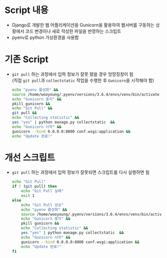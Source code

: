 # Script 내용
- Django로 개발한 웹 어플리케이션을 Gunicorn을 활용하여 웹서버를 구동하는 상황에서 코드 변경이나 새로 작성한 파일을 반영하는 스크립트
- pyenv로 python 가상환경을 사용함

# 기존 Script
- `git pull` 하는 과정에서 입력 정보가 잘못 됐을 경우 엉망징창이 됨  
(직접 `git pull`과 `collectstatic` 작업을 수행한 후 `Gunicorn`을 시작해야 함)

    ```bash
    echo "pyenv 활성화" && 
    source /home/wooyoung/.pyenv/versions/3.6.4/envs/venv/bin/activate && 
    echo "Gunicorn 중지" &&  
    pkill gunicorn && 
    echo "Git Pull" && 
    git pull && 
    echo "Collecting statistic" && 
    yes "yes" | python manage.py collectstatic  && 
    echo "Gunicorn 시작" && 
    gunicorn --bind 0.0.0.0:8000 conf.wsgi:application && 
    echo "Update 완료!"
    ```

# 개선 스크립트
- `git pull` 하는 과정에서 입력 정보가 잘못되면 스크립트를 다시 실행하면 됨
    ```bash
    echo "Git Pull"
    if ! (git pull) then
        echo "Git Pull 실패"
        exit 1        
    else
        echo "Git Pull 성공"
        echo "pyenv 활성화" && 
        source /home/wooyoung/.pyenv/versions/3.6.4/envs/venv/bin/activate &&
        echo "Gunicorn 중지" &&  
        pkill gunicorn && 
        echo "Collecting statistic" && 
        yes "yes" | python manage.py collectstatic  && 
        echo "Gunicorn 시작" && 
        gunicorn --bind 0.0.0.0:8000 conf.wsgi:application && 
        echo "Update 완료!"
    fi
    ```